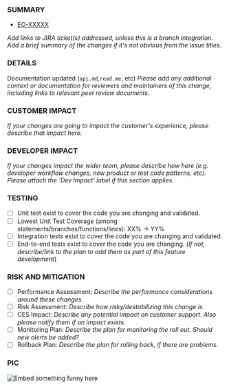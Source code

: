 ### SUMMARY
* [EO-XXXXX](https://jira.dp.hbo.com/browse/EO-XXXXX)

_Add links to JIRA ticket(s) addressed, unless this is a branch integration. Add a brief summary of the changes if it's not obvious from the issue titles._

### DETAILS
Documentation updated (`api.md`,`read.me`, etc)
_Please add any additional context or documentation for reviewers and maintainers of this change, including links to relevant peer review documents._

### CUSTOMER IMPACT
_If your changes are going to impact the customer's experience, please describe that impact here._

### DEVELOPER IMPACT
_If your changes impact the wider team, please describe how here (e.g. developer workflow changes, new product or test code patterns, etc). Please attach the 'Dev Impact' label if this section applies._

### TESTING
- [ ] Unit test exist to cover the code you are changing and validated.
- [ ] Lowest Unit Test Coverage (among statements/branches/functions/lines): XX% -> YY%
- [ ] Integration tests exist to cover the code you are changing and validated.
- [ ] End-to-end tests exist to cover the code you are changing. (_If not, describe/link to the plan to add them as part of this feature development_)

### RISK AND MITIGATION
- [ ] Performance Assessment: _Describe the performance considerations around these changes._
- [ ] Risk Assessment: _Describe how risky/destabilizing this change is._
- [ ] CES Impact: _Describe any potential impact on customer support. Also please notify them if an impact exists._
- [ ] Monitoring Plan: _Describe the plan for monitoring the roll out. Should new alerts be added?_
- [ ] Rollback Plan: _Describe the plan for rolling back, if there are problems._

### PIC
![Embed something funny here](https://giphy.com/trending-gifs)
